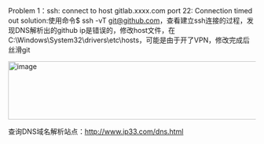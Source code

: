 Problem 1：ssh: connect to host gitlab.xxxx.com port 22: Connection timed out
solution:使用命令$ ssh -vT git@github.com，查看建立ssh连接的过程，发现DNS解析出的github ip是错误的，修改host文件，在C:\Windows\System32\drivers\etc\hosts，可能是由于开了VPN，修改完成后丝滑git

<img width="623" height="119" alt="image" src="https://github.com/user-attachments/assets/a265efc4-a8c5-4a7c-94eb-5d3bd1fa4009" />

查询DNS域名解析站点：http://www.ip33.com/dns.html

